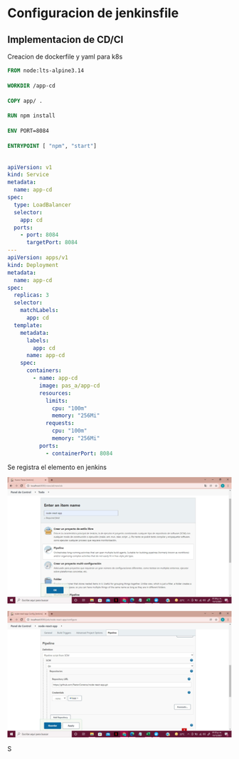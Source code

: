 # Configuracion de jenkinsfile


## Implementacion de CD/CI

Creacion de dockerfile y yaml para k8s

``` Dockerfile
FROM node:lts-alpine3.14

WORKDIR /app-cd

COPY app/ .

RUN npm install

ENV PORT=8084

ENTRYPOINT [ "npm", "start"]
```

``` yaml

apiVersion: v1
kind: Service
metadata:
  name: app-cd
spec:
  type: LoadBalancer
  selector:
    app: cd
  ports:
    - port: 8084
      targetPort: 8084
---
apiVersion: apps/v1
kind: Deployment
metadata:
  name: app-cd
spec:
  replicas: 3
  selector:
    matchLabels:
      app: cd
  template:
    metadata:
      labels:
        app: cd
      name: app-cd
    spec:
      containers:
        - name: app-cd
          image: pas_a/app-cd
          resources:
            limits:
              cpu: "100m"
              memory: "256Mi"
            requests:
              cpu: "100m"
              memory: "256Mi"
          ports:
            - containerPort: 8084

```




Se registra el elemento en jenkins

![alt text](img/img-2.jpeg)


![alt text](img/img-3.jpeg)

S
